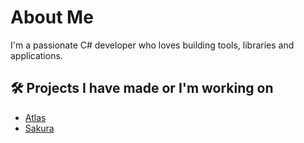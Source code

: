 # About Me

I'm a passionate C# developer who loves building tools, libraries and applications.

## 🛠️ Projects I have made or I'm working on

* [Atlas](https://github.com/kappaduck/atlas)
* [Sakura](https://github.com/kappaduck/sakura)
